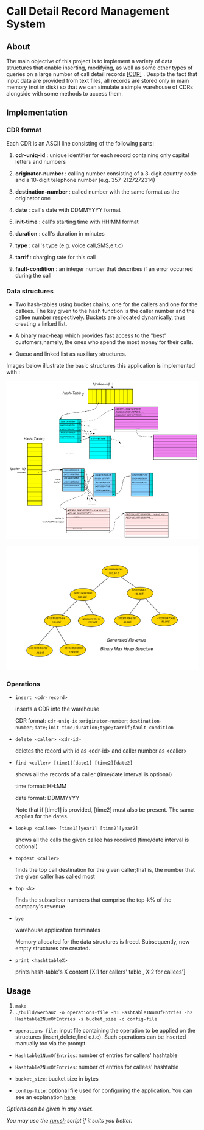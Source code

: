 # Call Detail Record Management System

## About

The main objective of this project is to implement a variety of data structures that enable inserting, modifying, as well as some other types of queries on a large number of call detail records [[CDR]](https://en.wikipedia.org/wiki/Call_detail_record) . Despite the fact that input data are provided from text files, all records are stored only in main memory (not in disk) so that we can simulate a simple warehouse of CDRs alongside with some methods to access them.

## Implementation

### CDR format

Each CDR is an ASCII line consisting of the following parts:

1. **cdr-uniq-id** : unique identifier for each record containing only capital letters and numbers

2. **originator-number** : calling number consisting of a 3-digit country code and a 10-digit telephone number (e.g. 357-2127272314\)

3. **destination-number** : called number with the same format as the originator one

4. **date** : call's date with DDMMYYYY format

5. **init-time** : call's starting time with HH:MM format

6. **duration** : call's duration in minutes

7. **type** : call's type (e.g. voice call,SMS,e.t.c\)

8. **tarrif** : charging rate for this call

9. **fault-condition** : an integer number that describes if an error occurred during the call

### Data structures

  * Two hash-tables using bucket chains, one for the callers and one for the callees. The key given to the hash function is the caller number and the callee number respectively. Buckets are allocated dynamically, thus creating a linked list.

  * A binary max-heap which provides fast access to the "best" customers;namely, the ones who spend the most money for their calls.

  * Queue and linked list as auxiliary structures.

Images below illustrate the basic structures this application is implemented with :

![Image Not Found](./img/hashtables.png)

![Image Not Found](./img/heap.png)



### Operations

 * `insert <cdr-record>`

   inserts a CDR into the warehouse

   CDR format: `cdr-uniq-id;originator-number;destination-number;date;init-time;duration;type;tarrif;fault-condition`

 * `delete <caller> <cdr-id>`

   deletes the record with id as <cdr-id\> and caller number as <caller\>

 * `find <caller> [time1][date1] [time2][date2]`

   shows all the records of a caller (time/date interval is optional\)

   time format: HH:MM

   date format: DDMMYYYY

   Note that if [time1\] is provided, [time2\] must also be present. The same applies for the dates.

 * `lookup <callee> [time1][year1] [time2][year2]`

   shows all the calls the given callee has received (time/date interval is optional\)

 * `topdest <caller>`

   finds the top call destination for the given caller;that is, the number that the given caller has called most

 * `top <k>`

   finds the subscriber numbers that comprise the top-k% of the company's revenue

 * `bye`

   warehouse application terminates

   Memory allocated for the data structures is freed. Subsequently, new empty structures are created.

 * `print <hashttableX>`

   prints hash-table's X content [X:1 for callers' table , X:2 for callees'\]


## Usage

  1. `make`
  2. `./build/werhauz -o operations-file -h1 Hashtable1NumOfEntries -h2 Hashtable2NumOfEntries -s bucket_size -c config-file`

* `operations-file`: input file containing the operation to be applied on the structures (insert,delete,find e.t.c). Such operations can be inserted manually too via the prompt.

* `Hashtable1NumOfEntries`: number of entries for callers' hashtable

* `Hashtable2NumOfEntries`: number of entries for callees' hashtable

* `bucket_size`: bucket size in bytes

* `config-file`: optional file used for configuring the application. You can see an explanation [here](./input_files/explanation.txt)

 *Options can be given in any order.*

 *You may use the [run.sh](./run.sh) script if it suits you better.*

